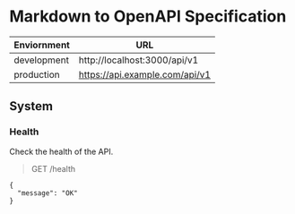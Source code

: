 # Markdown to OpenAPI Specification

| Enviornment | URL                            |
| ----------- | ------------------------------ |
| development | http://localhost:3000/api/v1   |
| production  | https://api.example.com/api/v1 |

## System

### Health

Check the health of the API.

> GET /health

```json:200
{
  "message": "OK"
}
```
